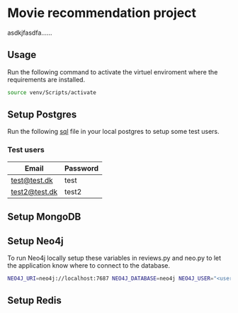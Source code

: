 # Movie recommendation project
asdkjfasdfa......

## Usage
Run the following command to activate the virtuel enviroment where the requirements are installed.
```bash
source venv/Scripts/activate
```

## Setup Postgres
Run the following [sql](https://github.com/dofinator/db_eksamen_2022/blob/master/create_tables.sql) file in your local postgres to setup some test users.
### Test users
| Email     | Password |
| ----------- | ----------- |
| test@test.dk      | test       |
| test2@test.dk   | test2        |

## Setup MongoDB

## Setup Neo4j
To run Neo4j locally setup these variables in reviews.py and neo.py to let the application know where to connect to the database.
```bash
NEO4J_URI=neo4j://localhost:7687 NEO4J_DATABASE=neo4j NEO4J_USER="<username>" NEO4J_PASSWORD="<password>" python movies.py
```

## Setup Redis
